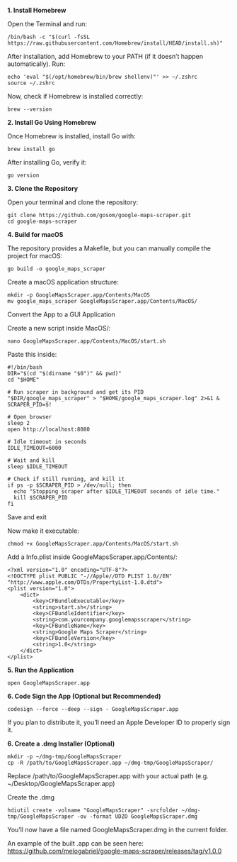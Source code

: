 **1. Install Homebrew**

Open the Terminal and run:

`/bin/bash -c "$(curl -fsSL https://raw.githubusercontent.com/Homebrew/install/HEAD/install.sh)"`

After installation, add Homebrew to your PATH (if it doesn’t happen automatically). Run:

```
echo 'eval "$(/opt/homebrew/bin/brew shellenv)"' >> ~/.zshrc
source ~/.zshrc
```

Now, check if Homebrew is installed correctly:

`brew --version
`

**2. Install Go Using Homebrew**

Once Homebrew is installed, install Go with:

`brew install go`

After installing Go, verify it:

`go version`

**3. Clone the Repository**

Open your terminal and clone the repository:

```
git clone https://github.com/gosom/google-maps-scraper.git
cd google-maps-scraper
```

**4. Build for macOS**

The repository provides a Makefile, but you can manually compile the project for macOS:

`go build -o google_maps_scraper`

Create a macOS application structure:

```
mkdir -p GoogleMapsScraper.app/Contents/MacOS
mv google_maps_scraper GoogleMapsScraper.app/Contents/MacOS/
```

Convert the App to a GUI Application

Create a new script inside MacOS/:

`nano GoogleMapsScraper.app/Contents/MacOS/start.sh`

Paste this inside:

```
#!/bin/bash
DIR="$(cd "$(dirname "$0")" && pwd)"
cd "$HOME"

# Run scraper in background and get its PID
"$DIR/google_maps_scraper" > "$HOME/google_maps_scraper.log" 2>&1 &
SCRAPER_PID=$!

# Open browser
sleep 2
open http://localhost:8080

# Idle timeout in seconds
IDLE_TIMEOUT=6000

# Wait and kill
sleep $IDLE_TIMEOUT

# Check if still running, and kill it
if ps -p $SCRAPER_PID > /dev/null; then
  echo "Stopping scraper after $IDLE_TIMEOUT seconds of idle time."
  kill $SCRAPER_PID
fi
```
Save and exit 

Now make it executable:

`chmod +x GoogleMapsScraper.app/Contents/MacOS/start.sh`

Add a Info.plist inside GoogleMapsScraper.app/Contents/:

```
<?xml version="1.0" encoding="UTF-8"?>
<!DOCTYPE plist PUBLIC "-//Apple//DTD PLIST 1.0//EN" "http://www.apple.com/DTDs/PropertyList-1.0.dtd">
<plist version="1.0">
    <dict>
        <key>CFBundleExecutable</key>
        <string>start.sh</string>
        <key>CFBundleIdentifier</key>
        <string>com.yourcompany.googlemapsscraper</string>
        <key>CFBundleName</key>
        <string>Google Maps Scraper</string>
        <key>CFBundleVersion</key>
        <string>1.0</string>
    </dict>
</plist>
```

**5. Run the Application**

`open GoogleMapsScraper.app`

**6. Code Sign the App (Optional but Recommended)**

`codesign --force --deep --sign - GoogleMapsScraper.app`

If you plan to distribute it, you’ll need an Apple Developer ID to properly sign it.

**6. Create a .dmg Installer (Optional)**

```
mkdir -p ~/dmg-tmp/GoogleMapsScraper
cp -R /path/to/GoogleMapsScraper.app ~/dmg-tmp/GoogleMapsScraper/
```
Replace /path/to/GoogleMapsScraper.app with your actual path (e.g. ~/Desktop/GoogleMapsScraper.app)

Create the .dmg

```
hdiutil create -volname "GoogleMapsScraper" -srcfolder ~/dmg-tmp/GoogleMapsScraper -ov -format UDZO GoogleMapsScraper.dmg
```
You’ll now have a file named GoogleMapsScraper.dmg in the current folder.

An example of the built .app can be seen here: https://github.com/melogabriel/google-maps-scraper/releases/tag/v1.0.0
